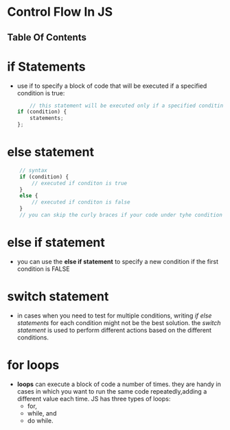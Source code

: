 # Control Flow In JS

## Table Of Contents


# if Statements
* use if to specify a block of code that will be executed if a specified condition is true:

    ```js
        // this statement will be executed only if a specified conditin is true
    if (condition) {
        statements;
    };
    ```

# else statement
```js
    // syntax
    if (condition) {
        // executed if conditon is true
    }
    else {
        // executed if conditon is false
    }
    // you can skip the curly braces if your code under tyhe condition contains only one command
```

# else if statement
* you can use the __else if statement__ to specify a new condition if the first condition is FALSE

# switch statement
* in cases when you need to test for multiple conditions, writing _if else statements_ for each condition might not be the best solution. the _switch statement_ is used to perform  different actions based on the different conditions.

# for loops
* __loops__ can execute a block of code a number of times. they are handy in cases in which you want to run the same code repeatedly,adding a different value each time. JS has three types of loops:
    * for, 
    * while, and 
    * do while.